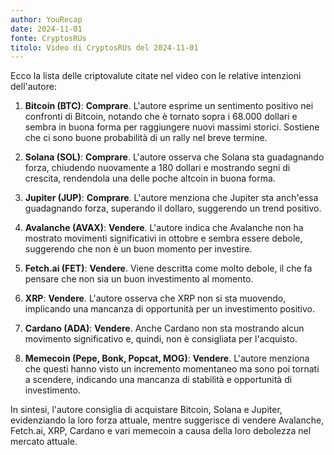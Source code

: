 ```yaml
---
author: YouRecap
date: 2024-11-01
fonte: CryptosRUs
titolo: Video di CryptosRUs del 2024-11-01
---
```

Ecco la lista delle criptovalute citate nel video con le relative intenzioni dell'autore:

1. **Bitcoin (BTC)**: **Comprare**. L'autore esprime un sentimento positivo nei confronti di Bitcoin, notando che è tornato sopra i 68.000 dollari e sembra in buona forma per raggiungere nuovi massimi storici. Sostiene che ci sono buone probabilità di un rally nel breve termine.

2. **Solana (SOL)**: **Comprare**. L'autore osserva che Solana sta guadagnando forza, chiudendo nuovamente a 180 dollari e mostrando segni di crescita, rendendola una delle poche altcoin in buona forma.

3. **Jupiter (JUP)**: **Comprare**. L'autore menziona che Jupiter sta anch'essa guadagnando forza, superando il dollaro, suggerendo un trend positivo.

4. **Avalanche (AVAX)**: **Vendere**. L'autore indica che Avalanche non ha mostrato movimenti significativi in ottobre e sembra essere debole, suggerendo che non è un buon momento per investire.

5. **Fetch.ai (FET)**: **Vendere**. Viene descritta come molto debole, il che fa pensare che non sia un buon investimento al momento.

6. **XRP**: **Vendere**. L'autore osserva che XRP non si sta muovendo, implicando una mancanza di opportunità per un investimento positivo.

7. **Cardano (ADA)**: **Vendere**. Anche Cardano non sta mostrando alcun movimento significativo e, quindi, non è consigliata per l'acquisto.

8. **Memecoin (Pepe, Bonk, Popcat, MOG)**: **Vendere**. L'autore menziona che questi hanno visto un incremento momentaneo ma sono poi tornati a scendere, indicando una mancanza di stabilità e opportunità di investimento.

In sintesi, l'autore consiglia di acquistare Bitcoin, Solana e Jupiter, evidenziando la loro forza attuale, mentre suggerisce di vendere Avalanche, Fetch.ai, XRP, Cardano e vari memecoin a causa della loro debolezza nel mercato attuale.

